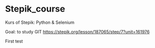 # Stepik_course
Kurs of Stepik: Python &amp; Selenium

Goal: to study GIT
https://stepik.org/lesson/187065/step/7?unit=161976

First test